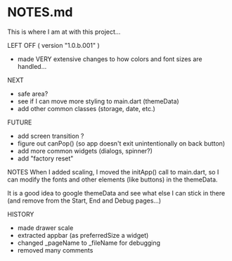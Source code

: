 # NOTES.md

This is where I am at with this project...

LEFT OFF ( version "1.0.b.001" )
* made VERY extensive changes to how colors and font sizes are handled...

NEXT
* safe area?
* see if I can move more styling to main.dart (themeData)
* add other common classes (storage, date, etc.)

FUTURE
* add screen transition ?
* figure out canPop() (so app doesn't exit unintentionally on back button)
* add more common widgets (dialogs, spinner?)
* add "factory reset"

NOTES
When I added scaling, I moved the initApp() call to main.dart, so I can modify the fonts and other elements (like buttons) in the themeData.

It is a good idea to google themeData and see what else I can stick in there (and remove from the Start, End and Debug pages...)

HISTORY
* made drawer scale
* extracted appbar (as preferredSize a widget)
* changed _pageName to _fileName for debugging 
* removed many comments
